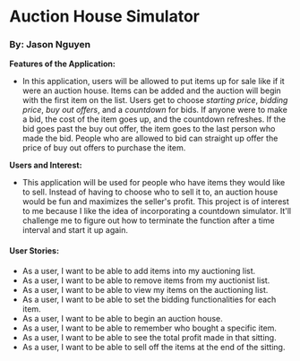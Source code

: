 # Auction House Simulator
### By: Jason Nguyen

**Features of the Application:**

- In this application, users will be allowed to put items up for sale like if
it were an auction house. Items can be added and the auction will begin with the first
item on the list. Users get to choose *starting price*, *bidding price*, *buy out offers*, and a
*countdown* for bids. If anyone were to make a bid, the cost of the item goes up, 
and the countdown refreshes. If the bid goes past the buy out offer, the item goes to the
last person who made the bid. People who are allowed to bid can straight up offer the price 
of buy out offers to purchase the item.

**Users and Interest:**

- This application will be used for people who have items they would like to sell. Instead
of having to choose who to sell it to, an auction house would be fun and maximizes the seller's profit. 
This project is of interest to me because I like the idea of incorporating a countdown simulator.
It'll challenge me to figure out how to terminate the function after a time interval and start it up again.

#### User Stories:

- As a user, I want to be able to add items into my auctioning list.
- As a user, I want to be able to remove items from my auctionist list.
- As a user, I want to be able to view my items on the auctioning list.
- As a user, I want to be able to set the bidding functionalities for each item.
- As a user, I want to be able to begin an auction house.
- As a user, I want to be able to remember who bought a specific item.
- As a user, I want to be able to see the total profit made in that sitting.
- As a user, I want to be able to sell off the items at the end of the sitting.